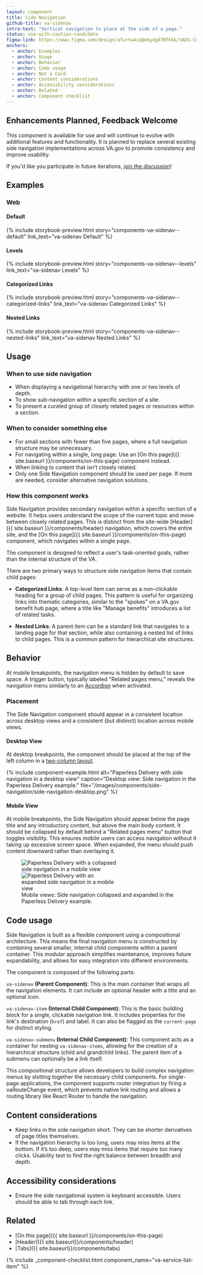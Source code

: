 ```yaml
---
layout: component
title: Side Navigation
github-title: va-sidenav
intro-text: "Vertical navigation to place at the side of a page."
status: use-with-caution-candidate
figma-link: https://www.figma.com/design/afurtw4iqQe6y4gXfNfkkk/VADS-Component-Library?m=auto&node-id=34159-3535&t=w2lNwVQNDrEuZwT0-1
anchors:
  - anchor: Examples
  - anchor: Usage
  - anchor: Behavior
  - anchor: Code usage
  - anchor: Not a Card
  - anchor: Content considerations
  - anchor: Accessibility considerations
  - anchor: Related
  - anchor: Component checklist  
---
```


<va-alert status="info">
  <h2 slot="headline">Enhancements Planned, Feedback Welcome</h2>
  <p>This component is available for use and will continue to evolve with additional features and functionality. It is planned to replace several existing side navigation implementations across VA.gov to promote consistency and improve usability.</p>
  <p>If you'd like you participate in future iterations, <a href="https://github.com/department-of-veterans-affairs/vets-design-system-documentation/discussions/4252">join the discussion</a>!</p>
</va-alert>

## Examples

### Web

#### Default

{% include storybook-preview.html story="components-va-sidenav--default" link_text="va-sidenav Default" %}

#### Levels
{% include storybook-preview.html story="components-va-sidenav--levels" link_text="va-sidenav Levels" %}

#### Categorized Links
{% include storybook-preview.html story="components-va-sidenav--categorized-links" link_text="va-sidenav Categorized Links" %}

#### Nested Links
{% include storybook-preview.html story="components-va-sidenav--nested-links" link_text="va-sidenav Nested Links" %}

## Usage

### When to use side navigation

* When displaying a navigational hierarchy with one or two levels of depth.
* To show sub-navigation within a specific section of a site.
* To present a curated group of closely related pages or resources within a section.

### When to consider something else

* For small sections with fewer than five pages, where a full navigation structure may be unnecessary.
* For navigating within a single, long page. Use an [On this page]({{ site.baseurl }}/components/on-this-page) component instead.
* When linking to content that isn't closely related.
* Only one Side Navigation component should be used per page. If more are needed, consider alternative navigation solutions.

### How this component works

Side Navigation provides secondary navigation within a specific section of a website. It helps users understand the scope of the current topic and move between closely related pages. This is distinct from the site-wide [Header]({{ site.baseurl }}/components/header) navigation, which covers the entire site, and the [On this page]({{ site.baseurl }}/components/on-this-page) component, which navigates within a single page.

The component is designed to reflect a user's task-oriented goals, rather than the internal structure of the VA. 

There are two primary ways to structure side navigation items that contain child pages:

* **Categorized Links**: A top-level item can serve as a non-clickable heading for a group of child pages. This pattern is useful for organizing links into thematic categories, similar to the "spokes" on a VA.gov benefit hub page, where a title like "Manage benefits" introduces a list of related tasks.

* **Nested Links**: A parent item can be a standard link that navigates to a landing page for that section, while also containing a nested list of links to child pages. This is a common pattern for hierarchical site structures.

## Behavior

At mobile breakpoints, the navigation menu is hidden by default to save space. A trigger button, typically labeled "Related pages menu," reveals the navigation menu similarly to an [Accordion]({{site.baseurl}}/components/accordion) when activated.

### Placement

The Side Navigation component should appear in a consistent location across desktop views and a consistent (but distinct) location across mobile views.

#### Desktop View

At desktop breakpoints, the component should be placed at the top of the left column in a [two-column layout]({{site.baseurl}}/foundation/layout/page-layouts#two-columns-content-on-right).

{% include component-example.html alt="Paperless Delivery with side navigation in a desktop view" caption="Desktop view: Side navigation in the Paperless Delivery example." file="/images/components/side-navigation/side-navigation-desktop.png" %}

#### Mobile View
At mobile breakpoints, the Side Navigation should appear below the page title and any introductory content, but above the main body content. It should be collapsed by default behind a "Related pages menu" button that toggles visibility. This ensures mobile users can access navigation without it taking up excessive screen space. When expanded, the menu should push content downward rather than overlaying it.

<figure class="site-component-example">
  <img src="{{ site.baseurl }}/images/components/side-navigation/side-navigation-mobile-closed.png" alt="Paperless Delivery with a collapsed side navigation in a mobile view" class="site-component-example__image" style="max-width:256px">
  <img src="{{ site.baseurl }}/images/components/side-navigation/side-navigation-mobile-open.png" alt="Paperless Delivery with an expanded side navigation in a mobile view" class="site-component-example__image" style="max-width:256px">
  <figcaption class="site-component-example__caption">Mobile views: Side navigation collapsed and expanded in the Paperless Delivery example.</figcaption>
</figure>

## Code usage

Side Navigation is built as a flexible component using a compositional architecture. This means the final navigation menu is constructed by combining several smaller, internal child components within a parent container. This modular approach simplifies maintenance, improves future expandability, and allows for easy integration into different environments.

The component is composed of the following parts:

`va-sidenav` **(Parent Component)**: This is the main container that wraps all the navigation elements. It can include an optional header with a title and an optional icon.

`va-sidenav-item` **(Internal Child Component)**: This is the basic building block for a single, clickable navigation link. It includes properties for the link's destination (`href`) and label. It can also be flagged as the `current-page` for distinct styling.

`va-sidenav-submenu` **(Internal Child Component)**: This component acts as a container for nesting `va-sidenav-items`, allowing for the creation of a hierarchical structure (child and grandchild links). The parent item of a submenu can optionally be a link itself.

This compositional structure allows developers to build complex navigation menus by slotting together the necessary child components. For single-page applications, the component supports router integration by firing a vaRouteChange event, which prevents native link routing and allows a routing library like React Router to handle the navigation.

## Content considerations

* Keep links in the side navigation short. They can be shorter derivatives of page titles themselves.
* If the navigation hierarchy is too long, users may miss items at the bottom. If it’s too deep, users may miss items that require too many clicks. Usability test to find the right balance between breadth and depth.

## Accessibility considerations

* Ensure the side navigational system is keyboard accessible. Users should be able to tab through each link.

## Related

* [On this page]({{ site.baseurl }}/components/on-this-page)
* [Header]({{ site.baseurl}}/components/header)
* [Tabs]({{ site.baseurl}}/components/tabs)

{% include _component-checklist.html component_name="va-service-list-item" %}
